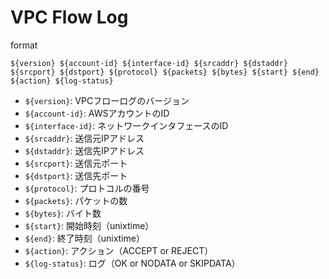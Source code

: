 # VPC Flow Log

format
```
${version} ${account-id} ${interface-id} ${srcaddr} ${dstaddr} ${srcport} ${dstport} ${protocol} ${packets} ${bytes} ${start} ${end} ${action} ${log-status}
```

* `${version}`: VPCフローログのバージョン
* `${account-id}`: AWSアカウントのID
* `${interface-id}`: ネットワークインタフェースのID
* `${srcaddr}`: 送信元IPアドレス
* `${dstaddr}`: 送信先IPアドレス
* `${srcport}`: 送信元ポート
* `${dstport}`: 送信先ポート
* `${protocol}`: プロトコルの番号
* `${packets}`: パケットの数
* `${bytes}`: バイト数
* `${start}`: 開始時刻（unixtime）
* `${end}`: 終了時刻（unixtime）
* `${action}`: アクション（ACCEPT or REJECT）
* `${log-status}`: ログ（OK or NODATA or SKIPDATA）
